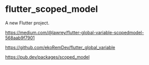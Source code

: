 # flutter_scoped_model

A new Flutter project.


https://medium.com/@lawrey/flutter-global-variable-scopedmodel-568aab9f7901

https://github.com/ekoRemDev/flutter_global_variable

https://pub.dev/packages/scoped_model
